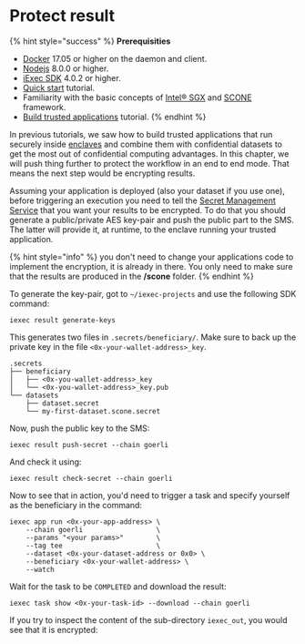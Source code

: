 # Protect result

{% hint style="success" %}
**Prerequisities**

* [Docker](https://docs.docker.com/install/) 17.05 or higher on the daemon and client.
* [Nodejs](https://nodejs.org) 8.0.0 or higher.
* [iExec SDK](https://www.npmjs.com/package/iexec) 4.0.2 or higher.
* [Quick start](../quick-start-for-developers.md) tutorial.
* Familiarity with the basic concepts of [Intel® SGX](intel-sgx-technology.md#intel-r-software-guard-extension-intel-r-sgx) and [SCONE](intel-sgx-technology.md#scone-framework) framework.
* [Build trusted applications](create-your-first-sgx-app.md) tutorial.
{% endhint %}

In previous tutorials, we saw how to build trusted applications that run securely inside [enclaves](intel-sgx-technology.md#enclave) and combine them with confidential datasets to get the most out of confidential computing advantages. In this chapter, we will push thing further to protect the workflow in an end to end mode. That means the next step would be encrypting results.

Assuming your application is deployed \(also your dataset if you use one\), before triggering an execution you need to tell the [Secret Management Service](intel-sgx-technology.md#secret-management-service-sms) that you want your results to be encrypted. To do that you should generate a public/private AES key-pair and push the public part to the SMS. The latter will provide it, at runtime, to the enclave running your trusted application.

{% hint style="info" %}
you don't need to change your applications code to implement the encryption, it is already in there. You only need to make sure that the results are produced in the **/scone** folder.
{% endhint %}

To generate the key-pair, got to `~/iexec-projects` and use the following SDK command:

```text
iexec result generate-keys
```

This generates two files in `.secrets/beneficiary/`. Make sure to back up the private key in the file `<0x-your-wallet-address>_key`.

```text
.secrets
├── beneficiary
│   ├── <0x-you-wallet-address>_key
│   └── <0x-you-wallet-address>_key.pub
└── datasets
    ├── dataset.secret
    └── my-first-dataset.scone.secret
```

 Now, push the public key to the SMS:

```text
iexec result push-secret --chain goerli
```

And check it using:

```text
iexec result check-secret --chain goerli
```

Now to see that in action, you'd need to trigger a task and specify yourself as the beneficiary in the command:

```text
iexec app run <0x-your-app-address> \
    --chain goerli                  \
    --params "<your params>"        \
    --tag tee                       \
    --dataset <0x-your-dataset-address or 0x0> \
    --beneficiary <0x-your-wallet-address> \
    --watch
```

Wait for the task to be `COMPLETED` and download the result:

```text
iexec task show <0x-your-task-id> --download --chain goerli
```

If you try to inspect the content of the sub-directory `iexec_out`, you would see that it is encrypted:

























